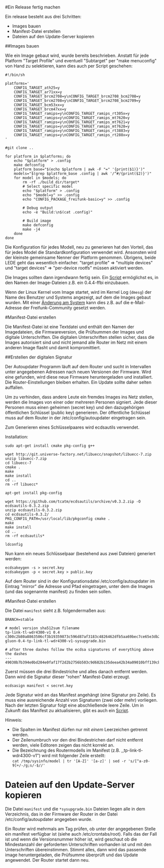 #Ein Release fertig machen

Ein release besteht aus drei Schritten:
 * Images bauen
 * Manifest-Datei erstellen
 * Dateien auf den Update-Server kopieren

##Images bauen

Wie ein Image gebaut wird, wurde bereits beschrieben. Anstatt für jede Platform "Target Profile" und eventuell "Subtarget"
per "make menuconfig" von Hand zu selektieren, kann dies auch per Script geschehen:


```
#!/bin/sh

platforms='
	CONFIG_TARGET_ath25=y
	CONFIG_TARGET_ar71xx=y
	CONFIG_TARGET_brcm2708=y\nCONFIG_TARGET_brcm2708_bcm2708=y
	CONFIG_TARGET_brcm2708=y\nCONFIG_TARGET_brcm2708_bcm2709=y
	CONFIG_TARGET_bcm53xx=y
	CONFIG_TARGET_brcm47xx=y
	CONFIG_TARGET_ramips=y\nCONFIG_TARGET_ramips_rt305x=y
	CONFIG_TARGET_ramips=y\nCONFIG_TARGET_ramips_mt7620=y
	CONFIG_TARGET_ramips=y\nCONFIG_TARGET_ramips_mt7621=y
	CONFIG_TARGET_ramips=y\nCONFIG_TARGET_ramips_mt7628=y
	CONFIG_TARGET_ramips=y\nCONFIG_TARGET_ramips_rt3883=y
	CONFIG_TARGET_ramips=y\nCONFIG_TARGET_ramips_rt288x=y
'

#git clone ..

for platform in $platforms; do
	echo "$platform" > .config
	make defconfig
	platform_base="$(echo $platform | awk -F "=" '{print($1)}')"
	models="$(grep $platform_base .config | awk '/^#/{print($2)}')"
	for model in $models; do
		rm -rf ./build_dir/target*
		# Select specific model
		echo "$platform" > .config
		echo "$model=y" >> .config
		echo "CONFIG_PACKAGE_freifunk-basic=y" >> .config

		# Debug output
		echo -e "Build:\n$(cat .config)"

		# Build image
		make defconfig
		make -j4
	done
done
```

Die Konfiguration für jedes Modell, neu zu generieren hat den Vorteil, das für jedes Model die Standardkonfiguration verwendet wird.
Ansonsten wird der kleinste gemeinsame Nenner der Platform genommen.
Übrigens, beide LEDE geht das wesentlich einfacher. "target profile" => "multiple devices" und "target devices" => "per-device rootfs" müssen aktiviert werden.

Die Images sollten dann irgendwann fertig sein.
Ein [Script](release_rename_images.sh) ermöglichst es, in den Namen der Image-Dateien z.B. ein 0.4.4-ffbi einzubauen.

Wenn der Linux Kernel vom Image startet, wird im Kernel Log (`dmesg`) der Name des Benutzer und Systems angezeigt, auf dem die Images
gebaut wurden. Mit einer [Änderung am System](kernel_email.md) kann dies z.B. auf die e-Mail-Adresse der Freifunk-Community gesetzt werden.


#Manifest-Datei erstellen

Die Manifest-Datei ist eine Textdatei und enthält den Namen der Imagedateien, die Firmwareversion, die Prüfsummen der Images
und digitale Unterschriften. Die digitalen Unterschriften stellen sicher, dass die Images autorisiert sind und nicht jemand
alle Router im Netz mit einem anderen Image flasht und damit kompromittiert.

##Erstellen der digitalen Signatur

Der Autoupdater Programm läuft auf dem Router und sucht in Intervallen unter angegebenen Adressen nach neuen Versionen der Firmware.
Wird eine gefunden, wird diese neue Firmware heruntergeladen und installiert. Die Router-Einstellungen bleiben erhalten. Ein Update sollte daher selten auffallen.

Um zu verhinden, dass andere Leute ein fremdes Images ins Netz stellen, werden die Images von einer oder mehreren Personen signiert.
Jede dieser Personen muss einen geheimen (secret key) und den dazugehörigen öffentlichen Schlüssel (public key) generieren.
Der öffentliche Schlüssel muss auf dem Router in der /etc/config/autoupdater eingetragen sein.

Zum Generieren eines Schlüsselpaares wird ecdsautils verwendet.

Installation:
```
sudo apt-get install cmake pkg-config g++

wget http://git.universe-factory.net/libuecc/snapshot/libuecc-7.zip
unzip libuecc-7.zip
cd libuecc-7
cmake .
make
make install
cd ..
rm -rf libuecc*

apt-get install pkg-config

wget https://github.com/tcatm/ecdsautils/archive/v0.3.2.zip -O ecdsautils-0.3.2.zip
unzip ecdsautils-0.3.2.zip
cd ecdsautils-0.3.2/
PKG_CONFIG_PATH=/usr/local/lib/pkgconfig cmake .
make
make install
cd ..
rm -rf ecdsautils*

ldconfig
```

Nun kann ein neues Schlüsselpaar (bestehend aus zwei Dateien) generiert werden:
```
ecdsakeygen -s > secret.key
ecdsakeygen -p < secret.key > public.key
```

Auf dem Router sind in der Konfigurationsdatei /etc/config/autoupdater im Eintrag "mirror" die Adresse und Pfad eingetragen, unter dem die Images (und das sogenannte manifest) zu finden sein sollen.

#Manifest-Datei erstellen

Die Datei `manifest` sieht z.B. folgendermaßen aus:

```
BRANCH=stable

# model version sha512sum filename
tp-link-tl-wdr4300-v1 0.4 c300c2b80a8863506cf3b19359873c596d87af3183c4826462dfb5aa69bec7ce65e3db23a9f6f779fd0f3cc50db5d57070c2b62942abf4fb0e08ae4cb48191a0 gluon-0.4-tp-link-tl-wdr4300-v1-sysupgrade.bin

# after three dashes follow the ecdsa signatures of everything above the dashes
---
49030b7b394e0bd204e0faf17f2d2b2756b503c9d682b135deea42b34a09010bff139cbf7513be3f9f8aae126b7f6ff3a7bfe862a798eae9b005d75abbba770a
```
Zuerst müssen die drei Bindestriche und alles danach entfernt werden. Dann wird die Signatur dieser "rohen" Manifest-Datei erzeugt.

```
ecdsasign manifest < secret.key
```

Jede Signatur wird an das Manifest angehängt (eine Signatur pro Zeile).
Es muss eine ausreichende Anzahl von Signaturen (zwei oder mehr) vorliegen.
Nach der letzten Signatur folgt eine abschließende leere Zeile.
Um in Zukunft das Manifest zu aktualisieren, gibt es auch ein [Script](release_update_manifest.sh).

Hinweis:
 * Die Spalten im Manifest dürfen nur mit *einem* Leerzeichen getrennt werden.
 * Der Zeilenumbruch vor den drei Bindestrichen darf nicht entfernt werden, viele Editoren zeigen das nicht korrekt an.
 * Die Bezeichnung des Routermodells im Manifest (z.B. ,,tp-link-tl-wdr4300-v1") wird mit folgender Zeile erstellt:  
   ```cat /tmp/sysinfo/model | tr '[A-Z]' '[a-z]' | sed -r 's/[^a-z0-9]+/-/g;s/-$//'```

# Dateien auf den Update-Server kopieren

Die Datei `manifest` und die `*sysupgrade.bin` Dateien liegen alle in dem Verzeichnis,
das in der Firmware der Router in der Datei /etc/config/autoupdater angegeben wurde.

Ein Router wird mehrmals am Tag prüfen, ob unter der angegebenen Stelle ein manifest
verfügbar ist (siehe auch /etc/crontabs/root). Falls das der Fall ist und wenn die Versionsnummer höher ist, wird geschaut ob die Mindestanzahl
der geforderten Unterschriften vorhanden ist und mit den Unterschriften übereinstimmen. Stimmt alles, dann wird das passende image heruntergeladen,
die Prüfsumme überprüft und das Update angewendet. Der Router startet dann neu.
